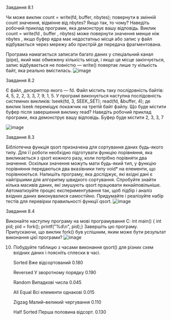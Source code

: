 
Завдання 8.1

 Чи може виклик count = write(fd, buffer, nbytes); повернути в змінній count значення, відмінне від nbytes? Якщо так, то чому? Наведіть робочий приклад програми, яка демонструє вашу відповідь.
Виклик count = write(fd , buffer , nbytes) може повернути значення менше ніж nbytes , якщо буфер ядра має недостатньо місця або запис у файл відбувається через мережу або пристрій де передача фрагментована.

Програма намагається записати багато даних у спеціальний канал (pipe), який має обмежену кількість місця, і якщо це місце закінчується, запис відбувається не повністю — write() повертає лише ту кількість байт, яка реально вмістилась. 
![image](https://github.com/user-attachments/assets/7709a757-76b6-457e-93ad-6a35370d45d6)


Завдання 8.2

 Є файл, дескриптор якого — fd. Файл містить таку послідовність байтів: 4, 5, 2, 2, 3, 3, 7, 9, 1, 5. У програмі виконується наступна послідовність системних викликів:
lseek(fd, 3, SEEK_SET);
read(fd, &buffer, 4);
де виклик lseek переміщує покажчик на третій байт файлу. Що буде містити буфер після завершення виклику read? Наведіть робочий приклад програми, яка демонструє вашу відповідь.
Буфер буде містити 2, 3, 3, 7 

![image](https://github.com/user-attachments/assets/e6029e33-faa8-4c0d-9697-e6ad1536afd2)



Завдання 8.3

 Бібліотечна функція qsort призначена для сортування даних будь-якого типу. Для її роботи необхідно підготувати функцію порівняння, яка викликається з qsort кожного разу, коли потрібно порівняти два значення.
 Оскільки значення можуть мати будь-який тип, у функцію порівняння передаються два вказівники типу void* на елементи, що порівнюються.
Напишіть програму, яка досліджує, які вхідні дані є найгіршими для алгоритму швидкого сортування. Спробуйте знайти кілька масивів даних, які змушують qsort працювати якнайповільніше. Автоматизуйте процес експериментування так, щоб підбір і аналіз вхідних даних виконувалися самостійно.
Придумайте і реалізуйте набір тестів для перевірки правильності функції qsort.
![image](https://github.com/user-attachments/assets/0da11cc0-f7bf-4aae-a25f-bafe2d5c7779)



Завдання 8.4

 Виконайте наступну програму на мові програмування С:
int main() {
  int pid;
  pid = fork();
  printf("%d\n", pid);}
Завершіть цю програму. Припускаючи, що виклик fork() був успішним, яким може бути результат виконання цієї програми?
![image](https://github.com/user-attachments/assets/f2cb462d-c5ad-49d8-bcc8-056d1be0bb60)


10. Побудуйте таблицю з часами виконання qsort() для різних схем вхідних даних і поясніть сплески в часі.

	Sorted	Вже відсортований	0.180

	Reversed	У зворотному порядку	0.190

	Random	Випадкові числа	0.045

	All Equal	Всі елементи однакові	0.015

	Zigzag	Малий–великий чергування	0.110

	Half Sorted	Перша половина відсорт.	0.130	

				


